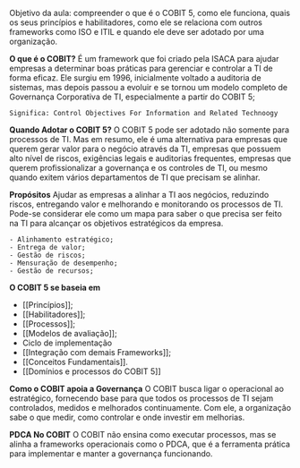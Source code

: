 Objetivo da aula: compreender o que é o COBIT 5, como ele funciona, quais os seus princípios e habilitadores, como ele se relaciona com outros frameworks como ISO e ITIL e quando ele deve ser adotado por uma organização.

**O que é o COBIT?**
	É um framework que foi criado pela ISACA para ajudar empresas a determinar boas práticas para gerenciar e controlar a TI de forma eficaz. 
	Ele surgiu em 1996, inicialmente voltado a auditoria de sistemas, mas depois passou a evoluir e se tornou um modelo completo de Governança Corporativa de TI, especialmente a partir do COBIT 5;
	
`Significa: Control Objectives For Information and Related Technoogy`

**Quando Adotar o COBIT 5?**
	O COBIT 5 pode ser adotado não somente para processos de TI. Mas em resumo, ele é uma alternativa para empresas que querem gerar valor para o negócio através da TI, empresas que possuem alto nível de riscos, exigências legais e auditorias frequentes, empresas que querem profissionalizar a governança e os controles de TI, ou mesmo quando exitem vários departamentos de TI que precisam se alinhar.

**Propósitos**
	Ajudar as empresas a alinhar a TI aos negócios, reduzindo riscos, entregando valor e melhorando e monitorando os processos de TI.
	Pode-se considerar ele como um mapa para saber o que precisa ser feito na TI para alcançar os objetivos estratégicos da empresa.
	
	- Alinhamento estratégico;
	- Entrega de valor;
	- Gestão de riscos;
	- Mensuração de desempenho;
	- Gestão de recursos;

**O COBIT 5 se baseia em**
- [[Princípios]];
- [[Habilitadores]];
- [[Processos]];
- [[Modelos de avaliação]];
- Ciclo de implementação
- [[Integração com demais Frameworks]];
- [[Conceitos Fundamentais]].
- [[Domínios e processos do COBIT 5]]
 
**Como o COBIT apoia a Governança**
	O COBIT busca ligar o operacional ao estratégico, fornecendo base para que todos os processos de TI sejam controlados, medidos e melhorados continuamente.
	Com ele, a organização sabe o que medir, como controlar e onde investir em melhorias.

**PDCA No COBIT**
	O COBIT não ensina como executar processos, mas se alinha a frameworks operacionais como o PDCA, que é a ferramenta prática para implementar e manter a governança funcionando.